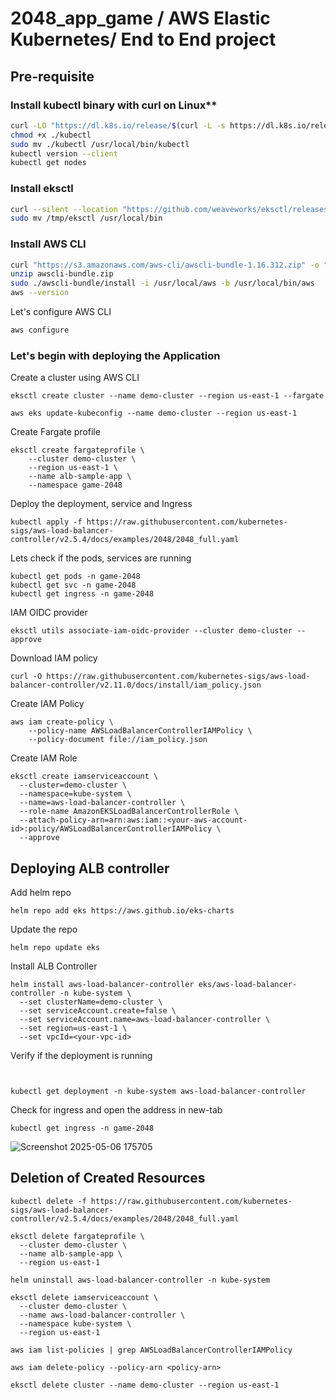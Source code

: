 # 2048_app_game / AWS Elastic Kubernetes/ End to End project


## Pre-requisite

### Install kubectl binary with curl on Linux**

```bash
curl -LO "https://dl.k8s.io/release/$(curl -L -s https://dl.k8s.io/release/stable.txt)/bin/linux/amd64/kubectl"
chmod +x ./kubectl
sudo mv ./kubectl /usr/local/bin/kubectl
kubectl version --client
kubectl get nodes
```

### Install eksctl

```bash
curl --silent --location "https://github.com/weaveworks/eksctl/releases/latest/download/eksctl_Linux_amd64.tar.gz" | tar xz -C /tmp
sudo mv /tmp/eksctl /usr/local/bin
```

### Install AWS CLI
```bash
curl "https://s3.amazonaws.com/aws-cli/awscli-bundle-1.16.312.zip" -o "awscli-bundle.zip"
unzip awscli-bundle.zip
sudo ./awscli-bundle/install -i /usr/local/aws -b /usr/local/bin/aws
aws --version
```

Let's configure AWS CLI
```bash
aws configure
```

### Let's begin with deploying the Application
Create a cluster using AWS CLI

```cli
eksctl create cluster --name demo-cluster --region us-east-1 --fargate
```

```cli
aws eks update-kubeconfig --name demo-cluster --region us-east-1
```

Create Fargate profile
```cli
eksctl create fargateprofile \
    --cluster demo-cluster \
    --region us-east-1 \
    --name alb-sample-app \
    --namespace game-2048
```

Deploy the deployment, service and Ingress
```cli
kubectl apply -f https://raw.githubusercontent.com/kubernetes-sigs/aws-load-balancer-controller/v2.5.4/docs/examples/2048/2048_full.yaml
```

Lets check if the pods, services are running

```cli
kubectl get pods -n game-2048
kubectl get svc -n game-2048
kubectl get ingress -n game-2048
```
IAM OIDC provider
```cli
eksctl utils associate-iam-oidc-provider --cluster demo-cluster --approve
```
Download IAM policy
```cli
curl -O https://raw.githubusercontent.com/kubernetes-sigs/aws-load-balancer-controller/v2.11.0/docs/install/iam_policy.json
```

Create IAM Policy
```cli
aws iam create-policy \
    --policy-name AWSLoadBalancerControllerIAMPolicy \
    --policy-document file://iam_policy.json
```

Create IAM Role
```cli
eksctl create iamserviceaccount \
  --cluster=demo-cluster \
  --namespace=kube-system \
  --name=aws-load-balancer-controller \
  --role-name AmazonEKSLoadBalancerControllerRole \
  --attach-policy-arn=arn:aws:iam::<your-aws-account-id>:policy/AWSLoadBalancerControllerIAMPolicy \
  --approve
```

## Deploying ALB controller
Add helm repo
```cli
helm repo add eks https://aws.github.io/eks-charts
```
Update the repo
```cli
helm repo update eks
```
Install ALB Controller
```cli
helm install aws-load-balancer-controller eks/aws-load-balancer-controller -n kube-system \
  --set clusterName=demo-cluster \
  --set serviceAccount.create=false \
  --set serviceAccount.name=aws-load-balancer-controller \
  --set region=us-east-1 \
  --set vpcId=<your-vpc-id>
```

Verify if the deployment is running
```cli


kubectl get deployment -n kube-system aws-load-balancer-controller
```
Check for ingress and open the address in new-tab
```cli
kubectl get ingress -n game-2048
```
![Screenshot 2025-05-06 175705](https://github.com/user-attachments/assets/2cce4de5-be20-41e4-a817-e65aa39932e6)

## Deletion of Created Resources

```cli
kubectl delete -f https://raw.githubusercontent.com/kubernetes-sigs/aws-load-balancer-controller/v2.5.4/docs/examples/2048/2048_full.yaml

eksctl delete fargateprofile \
  --cluster demo-cluster \
  --name alb-sample-app \
  --region us-east-1

helm uninstall aws-load-balancer-controller -n kube-system

eksctl delete iamserviceaccount \
  --cluster demo-cluster \
  --name aws-load-balancer-controller \
  --namespace kube-system \
  --region us-east-1

aws iam list-policies | grep AWSLoadBalancerControllerIAMPolicy

aws iam delete-policy --policy-arn <policy-arn>

eksctl delete cluster --name demo-cluster --region us-east-1

```
